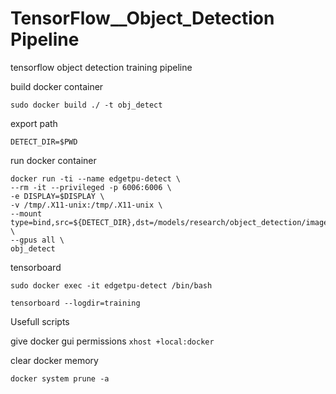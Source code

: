 # TensorFlow__Object_Detection Pipeline
tensorflow object detection training pipeline





build docker container

`sudo docker build ./ -t obj_detect`



export path 

`DETECT_DIR=$PWD`

run docker container


```
docker run -ti --name edgetpu-detect \
--rm -it --privileged -p 6006:6006 \
-e DISPLAY=$DISPLAY \
-v /tmp/.X11-unix:/tmp/.X11-unix \
--mount type=bind,src=${DETECT_DIR},dst=/models/research/object_detection/images \
--gpus all \
obj_detect
```




tensorboard

`sudo docker exec -it edgetpu-detect /bin/bash`

`tensorboard --logdir=training`

Usefull scripts

give docker gui permissions
`xhost +local:docker`

clear docker memory

`docker system prune -a`
